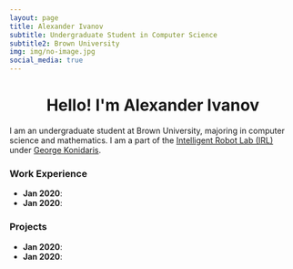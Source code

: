 ```yaml
---
layout: page
title: Alexander Ivanov
subtitle: Undergraduate Student in Computer Science
subtitle2: Brown University
img: img/no-image.jpg
social_media: true
---
```

<center> <h1> Hello! I'm Alexander Ivanov </h1> </center>
I am an undergraduate student at Brown University, majoring in computer science and mathematics. I am a part of the <a href="http://irl.cs.brown.edu/"> Intelligent Robot Lab (IRL) </a> under <a href="http://cs.brown.edu/people/gdk/" target="_blank">George Konidaris</a>.

### __Work Experience__
* **Jan 2020**:
* **Jan 2020**:

### __Projects__
* **Jan 2020**:
* **Jan 2020**:
